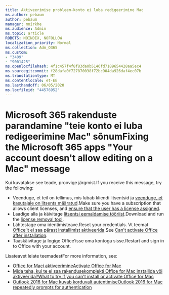 ```yaml
---
title: Aktiveerimise probleem-konto ei luba redigeerimine Mac
ms.author: pebaum
author: pebaum
manager: mnirkhe
ms.audience: Admin
ms.topic: article
ROBOTS: NOINDEX, NOFOLLOW
localization_priority: Normal
ms.collection: Adm_O365
ms.custom:
- "3409"
- "9001425"
ms.openlocfilehash: 4f1c457f4f8f83da0b5146fd7189654428aa5ec4
ms.sourcegitcommit: f28dafa0f727870038f72bc904da926daf4ec07b
ms.translationtype: MT
ms.contentlocale: et-EE
ms.lasthandoff: 06/05/2020
ms.locfileid: "44576952"
---
```

# <a name="fixing-the-microsoft-365-apps-your-account-doesnt-allow-editing-on-a-mac-message"></a><span data-ttu-id="23eea-102">Microsoft 365 rakenduste parandamine "teie konto ei luba redigeerimine Mac" sõnum</span><span class="sxs-lookup"><span data-stu-id="23eea-102">Fixing the Microsoft 365 apps "Your account doesn't allow editing on a Mac" message</span></span>

<span data-ttu-id="23eea-103">Kui kuvatakse see teade, proovige järgmist.</span><span class="sxs-lookup"><span data-stu-id="23eea-103">If you receive this message, try the following:</span></span>

- <span data-ttu-id="23eea-104">Veenduge, et teil on tellimus, mis lubab kliendi litsentsid ja [veenduge, et kasutajale on litsents määratud](https://docs.microsoft.com/microsoft-365/admin/add-users/add-users).</span><span class="sxs-lookup"><span data-stu-id="23eea-104">Make sure you have a subscription that allows client licenses, and [ensure that the user has a license assigned](https://docs.microsoft.com/microsoft-365/admin/add-users/add-users).</span></span> 
- <span data-ttu-id="23eea-105">Laadige alla ja käivitage [litsentsi eemaldamise tööriist](https://support.office.com/article/how-to-remove-office-license-files-on-a-mac-b032c0f6-a431-4dad-83a9-6b727c03b193).</span><span class="sxs-lookup"><span data-stu-id="23eea-105">Download and run the [license removal tool](https://support.office.com/article/how-to-remove-office-license-files-on-a-mac-b032c0f6-a431-4dad-83a9-6b727c03b193).</span></span>
- <span data-ttu-id="23eea-106">Lähtestage oma identimisteave.</span><span class="sxs-lookup"><span data-stu-id="23eea-106">Reset your credentials.</span></span> <span data-ttu-id="23eea-107">Vt teemat [Office’it ei saa pärast installimist aktiveerida](https://support.office.com/article/5efba2b4-b1e6-4e5f-bf3c-6ab945d03dea#bkmk_cantactivate).</span><span class="sxs-lookup"><span data-stu-id="23eea-107">See [Can't activate Office after installation](https://support.office.com/article/5efba2b4-b1e6-4e5f-bf3c-6ab945d03dea#bkmk_cantactivate).</span></span>
- <span data-ttu-id="23eea-108">Taaskäivitage ja logige Office’isse oma kontoga sisse.</span><span class="sxs-lookup"><span data-stu-id="23eea-108">Restart and sign in to Office with your account.</span></span>

<span data-ttu-id="23eea-109">Lisateavet leiate teemadest</span><span class="sxs-lookup"><span data-stu-id="23eea-109">For more information, see:</span></span>
- [<span data-ttu-id="23eea-110">Office for Maci aktiveerimine</span><span class="sxs-lookup"><span data-stu-id="23eea-110">Activate Office for Mac</span></span>](https://support.office.com/article/activate-office-for-mac-7f6646b1-bb14-422a-9ad4-a53410fcefb2)
- [<span data-ttu-id="23eea-111">Mida teha, kui te ei saa rakendusekomplekti Office for Mac installida või aktiveerida?</span><span class="sxs-lookup"><span data-stu-id="23eea-111">What to try if you can't install or activate Office for Mac</span></span>](https://support.office.com/article/5efba2b4-b1e6-4e5f-bf3c-6ab945d03dea#picktab=activation)
- [<span data-ttu-id="23eea-112">Outlook 2016 for Mac kuvab korduvalt autentimise</span><span class="sxs-lookup"><span data-stu-id="23eea-112">Outlook 2016 for Mac repeatedly prompts for authentication</span></span>](https://docs.microsoft.com/outlook/troubleshoot/sign-in/repeated-prompts-authentication)